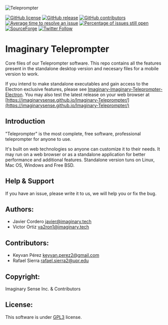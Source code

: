 ![Teleprompter](https://github.com/ImaginarySense/Imaginary-Teleprompter-Electron/raw/master/build/install-spinner.png)

[![GitHub license](https://img.shields.io/badge/license-GPL3-blue.svg)](https://raw.githubusercontent.com/ImaginarySense/Imaginary-Teleprompter/master/LICENSE)
[![GitHub release](https://img.shields.io/github/release/ImaginarySense/Imaginary-Teleprompter-Electron.svg)](https://github.com/ImaginarySense/Imaginary-Teleprompter-Electron/releases)
[![GitHub contributors](https://img.shields.io/github/contributors/ImaginarySense/Imaginary-Teleprompter.svg)](https://github.com/ImaginarySense/Imaginary-Teleprompter/graphs/contributors)
[![Average time to resolve an issue](http://isitmaintained.com/badge/resolution/ImaginarySense/Imaginary-Teleprompter.svg)](http://isitmaintained.com/project/ImaginarySense/Imaginary-Teleprompter "Average time to resolve an issue")
[![Percentage of issues still open](http://isitmaintained.com/badge/open/ImaginarySense/Imaginary-Teleprompter.svg)](http://isitmaintained.com/project/ImaginarySense/Imaginary-Teleprompter "Percentage of issues still open")
[![SourceForge](https://img.shields.io/sourceforge/dm/teleprompter-imaginary-films.svg)](https://sourceforge.net/projects/teleprompter-imaginary-films/)
[![Twitter Follow](https://img.shields.io/twitter/follow/imaginary_tech.svg?style=social&label=Follow)](http://twitter.com/user/imaginary_tech)

# Imaginary Teleprompter
Core files of our Teleprompter software. This repo contains all the features present in the standalone desktop version and necesary files for a mobile version to work.

If you intend to make standalone executables and gain access to the Electron exclusive features, please see [Imaginary-Imaginary-Teleprompter-Electron](https://github.com/ImaginarySense/Imaginary-Imaginary-Teleprompter-Electron). You may also test the latest release on your web browser at [https://imaginarysense.github.io/Imaginary-Teleprompter/](https://imaginarysense.github.io/Imaginary-Teleprompter/)

Introduction
-------------
"Teleprompter" is the most complete, free software, professional teleprompter for anyone to use.

It's built on web technologies so anyone can customize it to their needs. It may run on a web browser or as a standalone application for better performance and additional features. Standalone version tuns on Linux, Mac OS, Windows and Free BSD.

Help & Support
-------------
If you have an issue, please write it to us, we will help you or fix the bug.

## Authors:
*  Javier Cordero <javier@imaginary.tech>
*  Victor Ortiz <va2ron1@imaginary.tech>

## Contributors:
*  Keyvan Pérez <keyvan.perez2@gmail.com>
*  Rafael Sierra <rafael.sierra2@upr.edu> 

## Copyright: 
Imaginary Sense Inc. & Contributors

## License: 
This software is under [GPL3](https://github.com/ImaginarySense/Imaginary-Teleprompter/blob/master/LICENSE) license.
